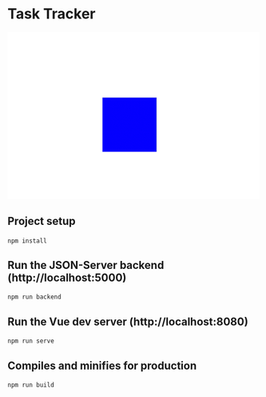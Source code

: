 # Task Tracker

![](https://github.com/ajinsunny/framer-motion/blob/master/boxanimation1.gif)


## Project setup

```
npm install
```

## Run the JSON-Server backend (http://localhost:5000)

```
npm run backend
```

## Run the Vue dev server (http://localhost:8080)

```
npm run serve
```

## Compiles and minifies for production

```
npm run build
```

